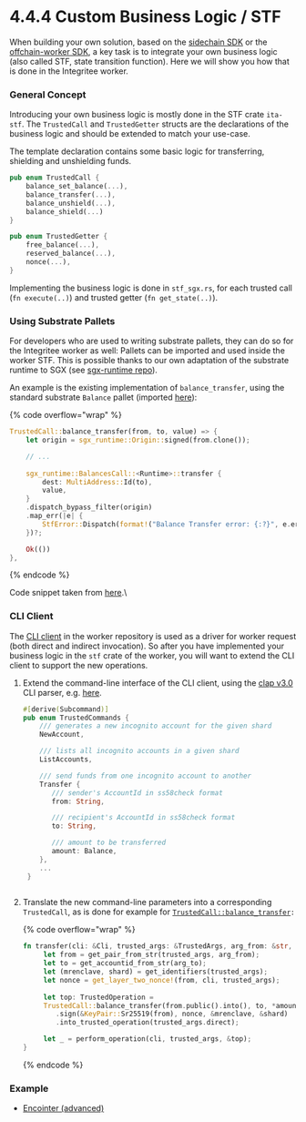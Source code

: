 # 4.4.4 Custom Business Logic / STF

When building your own solution, based on the [sidechain SDK](../4.4.1-sidechain-sdk.md) or the [offchain-worker SDK](../4.4.2-trusted-off-chain-worker.md), a key task is to integrate your own business logic (also called STF, state transition function). Here we will show you how that is done in the Integritee worker.

### **General Concept**

Introducing your own business logic is mostly done in the STF crate `ita-stf`. The `TrustedCall` and `TrustedGetter` structs are the declarations of the business logic and should be extended to match your use-case.



The template declaration contains some basic logic for transferring, shielding and unshielding funds.

```rust
pub enum TrustedCall {
	balance_set_balance(...),
	balance_transfer(...),
	balance_unshield(...),
	balance_shield(...)
}
```

```rust
pub enum TrustedGetter {
	free_balance(...),
	reserved_balance(...),
	nonce(...),
}
```

Implementing the business logic is done in `stf_sgx.rs`, for each trusted call (`fn execute(..)`) and trusted getter (`fn get_state(..)`).

&#x20;

### **Using Substrate Pallets**

For developers who are used to writing substrate pallets, they can do so for the Integritee worker as well: Pallets can be imported and used inside the worker STF. This is possible thanks to our own adaptation of the substrate runtime to SGX (see [sgx-runtime repo](https://github.com/integritee-network/sgx-runtime)).

An example is the existing implementation of `balance_transfer`, using the standard substrate `Balance` pallet (imported [here](https://github.com/integritee-network/sgx-runtime/blob/cefb6991a5ddc7f8a1139da8f48a49b6379113df/runtime/src/lib.rs#L53)):

{% code overflow="wrap" %}
```rust
TrustedCall::balance_transfer(from, to, value) => {
    let origin = sgx_runtime::Origin::signed(from.clone());

    // ...
        
    sgx_runtime::BalancesCall::<Runtime>::transfer {
        dest: MultiAddress::Id(to),
		value,
	}
	.dispatch_bypass_filter(origin)
	.map_err(|e| {
		StfError::Dispatch(format!("Balance Transfer error: {:?}", e.error))
	})?;

	Ok(())
},
```
{% endcode %}

Code snippet taken from [here](https://github.com/integritee-network/worker/blob/a9a5afdb2de093de0062d7cb7ad302b8501e24a0/app-libs/stf/src/stf\_sgx.rs#L155).\


### **CLI Client**

The [CLI client](https://github.com/integritee-network/worker/tree/master/cli) in the worker repository is used as a driver for worker request (both direct and indirect invocation). So after you have implemented your business logic in the `stf` crate of the worker, you will want to extend the CLI client to support the new operations.

1.  Extend the command-line interface of the CLI client, using the [clap v3.0](https://docs.rs/clap/latest/clap/index.html) CLI parser, e.g. [here](https://github.com/integritee-network/worker/blob/a9a5afdb2de093de0062d7cb7ad302b8501e24a0/cli/src/trusted\_commands.rs#L92).

    ```rust
    #[derive(Subcommand)]
    pub enum TrustedCommands {
        /// generates a new incognito account for the given shard
        NewAccount,

        /// lists all incognito accounts in a given shard
        ListAccounts,

        /// send funds from one incognito account to another
        Transfer {
     	   /// sender's AccountId in ss58check format
     	   from: String,

     	   /// recipient's AccountId in ss58check format
     	   to: String,

     	   /// amount to be transferred
     	   amount: Balance,
        },
        ...
     }
     
    ```
2.  Translate the new command-line parameters into a corresponding `TrustedCall`, as is done for example for [`TrustedCall::balance_transfer`](https://github.com/integritee-network/worker/blob/a9a5afdb2de093de0062d7cb7ad302b8501e24a0/cli/src/trusted\_commands.rs#L225)`:`

    {% code overflow="wrap" %}
    ```rust
    fn transfer(cli: &Cli, trusted_args: &TrustedArgs, arg_from: &str, arg_to: &str, amount: &Balance) {
         let from = get_pair_from_str(trusted_args, arg_from);
         let to = get_accountid_from_str(arg_to);
         let (mrenclave, shard) = get_identifiers(trusted_args);
         let nonce = get_layer_two_nonce!(from, cli, trusted_args);
         
         let top: TrustedOperation = 
         TrustedCall::balance_transfer(from.public().into(), to, *amount)
     	    .sign(&KeyPair::Sr25519(from), nonce, &mrenclave, &shard)
     	    .into_trusted_operation(trusted_args.direct);

         let _ = perform_operation(cli, trusted_args, &top);
    }
    ```
    {% endcode %}

### **Example**

* ​[Encointer (advanced)](4.4.4.1-example-encointer.md)
